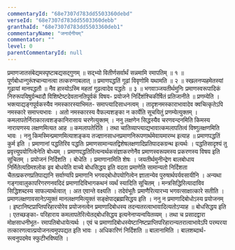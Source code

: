 ```yaml
---
commentaryId: "68e7307d783dd5503360debd"
verseId: "68e7307d783dd5503360debb"
granthaId: "68e7307d783dd5503360deb1"
commentaryName: "जनार्दनीयम्"
commentator: ""
level: 0
parentCommentaryId: null
---
```


<p>प्रमाणजातसंबेद्यमस्पृष्टाबद्यसद्गुणम् ॥
सद्भ्यो वितीर्णसर्वार्थं सन्नमामि रमापतिम् ॥ १ ॥
पूर्णबोधान्गुरूंश्चान्यानत्वा तत्करुणाबलात् ॥
प्रमाणपद्धतिं गूढां विवृणोमि यथामति ॥ २ ॥
स्खलनप्यहमेतस्यां गूढायां मानपद्धतौ ॥
नैव हास्योऽस्मि महतां गूढत्वादेव पद्धतेः ॥ ३ ॥
भगवाञ्जयतीर्थमुनिः प्रमाणस्वरूपादिकं निरुरूपयिषुर्ग्रन्थादौ विशिष्टेष्टदेवतानतिपूर्वकं विषय- प्रयोजने निर्दिशंश्चिकीर्षितं प्रतिजानीते ॥ प्रणम्येति । भक्त्याद्यङ्गपूर्वकस्यैव नमस्कारस्याभिमत- समाप्त्यादिसाधनत्वम् । तादृशनमस्काराभावादेव क्वचित्कृतेऽपि नमस्कारे समाप्त्यभावः । अतो नमस्कारस्य वैफल्यशङ्का न कार्येति सूचयितुं प्रणम्येत्युक्तम् । कमलापतेर्निराकारत्वशङ्कानिरासाय चरणेत्युक्तम् । ननु लक्षणेन सिद्धस्यैव चरणवन्दनमिति किमस्य नारायणस्य लक्षणमित्यत आह ॥ कमलापतेरिति । तथा चातिव्याप्त्याद्यभावात्कमलापतित्वं विष्णुलक्षणमिति भावः । ननु किमस्मिन्प्रमाणमित्याशङ्कय तज्ज्ञानसाधनप्रमाणनिरूपणार्थमेवायमारम्भ इत्याह ॥ प्रमाणपद्धतिं कुर्म इति । प्रमाणानां पद्धतिरिव पद्धतिः प्रमाणसामान्यतद्विशेषलक्षणादिप्रतिपादकग्रन्थ इत्यर्थः । पद्धतिसादृश्यं तु प्रवृत्त्युपयोगित्वेनेति बोध्यम् । प्रमाणपद्धतिरित्यन्वर्थकसंज्ञाकरणेनैव प्रमाणस्वरूपमस्य प्रकरणस्य विषय इति सूचितम् । प्रयोजनं निर्दिशति । बोधेति । प्रमाणानामिति शेषः । जयतीर्थमुनीन्द्रेण बालबोधाय निर्मितेत्यग्रिमश्लोक इव बोधयेति वाच्ये बोधसिद्धय इति वदता प्रमाणेति सामान्यतो निर्दिशता चैतत्प्रकरणप्रतिपाद्यानि सर्वाण्यपि प्रमाणानि भगवद्बोधोपयोगित्वेन ज्ञातान्येव पुरुषार्थपर्यवसायीनि । अन्यथा गङ्गावालुकापरिगरणनवदिदं प्रमाणादिविभागकथनं व्यर्थं स्यादिति सूचितम् । मन्त्रसिद्धिरित्यादाविव सिद्धिशब्दस्य साफल्यार्थत्वात् । अत एवान्ते वक्ष्यति । तदेवंभूतैः प्रमाणैरित्यारभ्य भगवत्साक्षात्कारे सतीति । प्रमाणलक्षणावसानेऽप्युक्तं मानलक्षणमित्युक्तं सङ्क्षेपाद्ब्रह्मसिद्धय इति । ननु न प्रमाणादिबोधोऽस्य प्रयोजनम् । इष्टानिष्टप्राप्तिपरिहारयोरेव प्रयोजनत्वेन प्रमाणादिबोधस्य तदन्यतरत्वाभावादित्यतोऽप्याह ॥ बोधसिद्धय इति । एतच्छङ्का- परिहाराय कमलापतेरित्येतद्बोधसिद्धय इत्यनेनाप्यन्वयितव्यम् । तथा च प्रसादद्वारा मोक्षसाधनीभूत- रमापतिबोधायेत्यर्थः । एवं च प्रमाणादिबोधस्येष्टानिष्टप्राप्तिपरिहारान्यतरात्वाभावेऽपि परम्परया तत्कारणत्वात्प्रयोजनत्वमुपपद्यत इति भावः । अधिकारिणं निर्दिशति ॥ बालानामिति । बालशब्दार्थ- स्त्वनुपदमेव स्फुटीभविष्यति ।</p>
